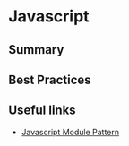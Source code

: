 
# Javascript

## Summary

## Best Practices

## Useful links
- [Javascript Module Pattern](https://medium.com/technofunnel/data-hiding-with-javascript-module-pattern-62b71520bddd)
